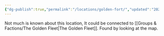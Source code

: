 ```yaml
---
{"dg-publish":true,"permalink":"/locations/golden-fort/","updated":"2025-06-10T19:04:11.709+01:00"}
---
```


Not much is known about this location, It could be connected to [[Groups & Factions/The Golden Fleet\|The Golden Fleet]]. Found by looking at the map.